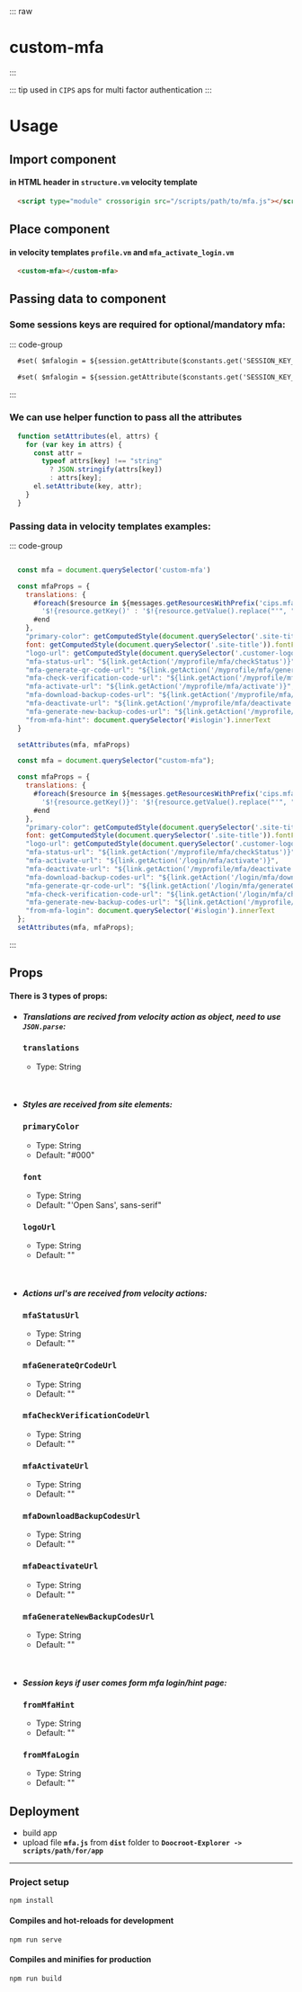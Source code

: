 ::: raw
<h1 class="heading">custom-mfa</h1>
:::

::: tip
used in `CIPS` aps for multi factor authentication
:::

# Usage

## Import component

#### in HTML header in `structure.vm` velocity template

```html
  <script type="module" crossorigin src="/scripts/path/to/mfa.js"></script>

```

## Place component

#### in velocity templates `profile.vm` and `mfa_activate_login.vm`

```html
  <custom-mfa></custom-mfa>
```

## Passing data to component

### Some sessions keys are required for optional/mandatory mfa:

::: code-group
```html [mfa_activate_login.vm]
  #set( $mfalogin = ${session.getAttribute($constants.get('SESSION_KEY_MULTIFACTOR_AUTHENTICATION_ACTIVATION_REQUIRED'))} )
```
```html [profile.vm]
  #set( $mfalogin = ${session.getAttribute($constants.get('SESSION_KEY_MULTIFACTOR_AUTHENTICATION_ACTIVATION_AFTER_LOGIN'))} )
```
:::

### We can use helper function to pass all the attributes

```js
  function setAttributes(el, attrs) {
    for (var key in attrs) {
      const attr =
        typeof attrs[key] !== "string"
          ? JSON.stringify(attrs[key])
          : attrs[key];
      el.setAttribute(key, attr);
    }
  }
```
### Passing data in velocity templates examples:
::: code-group
```js [profile.vm]

  const mfa = document.querySelector('custom-mfa')

  const mfaProps = {
    translations: {
      #foreach($resource in ${messages.getResourcesWithPrefix('cips.mfa')})
        '$!{resource.getKey()' : '$!{resource.getValue().replace("'", "")}',
      #end
    },
    "primary-color": getComputedStyle(document.querySelector('.site-title')).color,
    font: getComputedStyle(document.querySelector('.site-title')).fontFamily,
    "logo-url": getComputedStyle(document.querySelector('.customer-logo-frame > a')).backgroundImage,
    "mfa-status-url": "${link.getAction('/myprofile/mfa/checkStatus')}",
    "mfa-generate-qr-code-url": "${link.getAction('/myprofile/mfa/generateQrCode')}",
    "mfa-check-verification-code-url": "${link.getAction('/myprofile/mfa/checkVerificationCode')}",
    "mfa-activate-url": "${link.getAction('/myprofile/mfa/activate')}",
    "mfa-download-backup-codes-url": "${link.getAction('/myprofile/mfa/downloadBackupCodes')}",
    "mfa-deactivate-url": "${link.getAction('/myprofile/mfa/deactivate')}",
    "mfa-generate-new-backup-codes-url": "${link.getAction('/myprofile/mfa/generateNewBackupCodes')}",
    "from-mfa-hint": document.querySelector('#islogin').innerText
  }

  setAttributes(mfa, mfaProps)
```
```js [mfa_activate_login.vm]
  const mfa = document.querySelector("custom-mfa");

  const mfaProps = {
    translations: {
      #foreach($resource in ${messages.getResourcesWithPrefix('cips.mfa')})
        '$!{resource.getKey()}': '$!{resource.getValue().replace("'", "")}',
      #end
    },
    "primary-color": getComputedStyle(document.querySelector('.site-title')).color,
    font: getComputedStyle(document.querySelector('.site-title')).fontFamily,
    "logo-url": getComputedStyle(document.querySelector('.customer-logo-frame > a')).backgroundImage,
    "mfa-status-url": "${link.getAction('/myprofile/mfa/checkStatus')}",
    "mfa-activate-url": "${link.getAction('/login/mfa/activate')}",
    "mfa-deactivate-url": "${link.getAction('/myprofile/mfa/deactivate')}",
    "mfa-download-backup-codes-url": "${link.getAction('/login/mfa/downloadBackupCodes')}",
    "mfa-generate-qr-code-url": "${link.getAction('/login/mfa/generateQrCode')}",
    "mfa-check-verification-code-url": "${link.getAction('/login/mfa/checkVerificationCode')}",
    "mfa-generate-new-backup-codes-url": "${link.getAction('/myprofile/mfa/generateNewBackupCodes')}",
    "from-mfa-login": document.querySelector('#islogin').innerText
  };
  setAttributes(mfa, mfaProps);
```
:::

## Props

#### There is 3 types of props:

- #### ***Translations are recived from velocity action as object, need to use `JSON.parse`:***

  ### **`translations`**

    - Type: String

<br/>

- #### ***Styles are received from site elements:***

  ### **`primaryColor`**

    - Type: String
    - Default: "#000"

  ### **`font`**

    - Type: String
    - Default: "'Open Sans', sans-serif"

  ### **`logoUrl`**

  - Type: String
  - Default: ""

<br/>

- #### ***Actions url's are received from velocity actions:***

  ### **`mfaStatusUrl`**

    - Type: String
    - Default: ""

  ### **`mfaGenerateQrCodeUrl`**

    - Type: String
    - Default: ""

  ### **`mfaCheckVerificationCodeUrl`**

    - Type: String
    - Default: ""

  ### **`mfaActivateUrl`**

    - Type: String
    - Default: ""

  ### **`mfaDownloadBackupCodesUrl`**

    - Type: String
    - Default: ""

  ### **`mfaDeactivateUrl`**

    - Type: String
    - Default: ""

  ### **`mfaGenerateNewBackupCodesUrl`**

    - Type: String
    - Default: ""

<br/>

- #### ***Session keys if user comes form mfa login/hint page:***

  ### **`fromMfaHint`**

    - Type: String
    - Default: ""

  ### **`fromMfaLogin`**

    - Type: String
    - Default: ""


## Deployment

- build app
- upload file **`mfa.js`** from **`dist`** folder to **`Doocroot-Explorer -> scripts/path/for/app`**

<hr>

### Project setup

```
npm install
```

#### Compiles and hot-reloads for development

```
npm run serve
```

#### Compiles and minifies for production

```
npm run build
```
